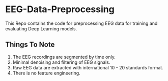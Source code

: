 # EEG-Data-Preprocessing
This Repo contains the code for preprocessing EEG data for training and evaluating Deep Learning models. 

## Things To Note
1. The EEG recordings are segmented by time only.
2. Minimal denoising and filtering of EEG signals.
3. Raw EEG data are extracted with international 10 - 20 standards format.
4. There is no feature engineering.

